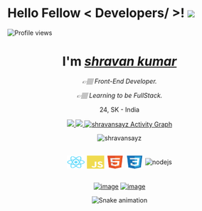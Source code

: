 <h1> Hello Fellow < Developers/ >! <img src = "https://raw.githubusercontent.com/MartinHeinz/MartinHeinz/master/wave.gif" width = 30px> </h1>
<p align='center'>
</p>  



![Profile views](https://komarev.com/ghpvc/?username=shravansayz)



<div>
  <h1 align="center">I'm <a href="https://t.me/shrav_1/"><i>shravan kumar</i></a> </h1>
  <p align="center"><i>👉🏽️ Front-End Developer.</i></a><span> </span>
  <p align="center"><i>👉🏽️ Learning to be FullStack.</i></a><span> </span>

  <p align="center">24, SK - India</h2>
</div>


<p align="center">
<a href="https://github.com/shravansayz">
<img src="https://github-readme-stats-1-sable-seven.vercel.app/api?username=shravansayz&show_icons=true&theme=nightowl"/>
<img src="https://streak-stats.demolab.com?user=shravansayz&theme=nightowl&count_private=true" />
<img alt="shravansayz Activity Graph" src="https://github-readme-activity-graph.cyclic.app/graph/?username=shravansayz&theme=nightowl" />
</a>
</p>
<p align="center">
<img src="https://komarev.com/ghpvc/?username=shravansayz&color=0A0A0A" alt="shravansayz" />
</p>


   
<div align="center" valign="top"><br>
  <img align="center" alt="React" height="30" width="40" src="https://raw.githubusercontent.com/devicons/devicon/master/icons/react/react-original.svg">

  <img align="center" alt="Js" height="30" width="40" src="https://raw.githubusercontent.com/devicons/devicon/master/icons/javascript/javascript-plain.svg">


  <img align="center" alt="HTML" height="30" width="40" src="https://raw.githubusercontent.com/devicons/devicon/master/icons/html5/html5-original.svg">



  <img align="center" alt="CSS" height="30" width="40" src="https://raw.githubusercontent.com/devicons/devicon/master/icons/css3/css3-original.svg">




  <img align="center" alt="nodejs" height="30" width="40" src="https://www.svgrepo.com/show/303388/java-4-logo.svg">




</div><br>

<div align="center">

  [![image](https://img.shields.io/badge/Gmail-D14836?style=for-the-badge&logo=gmail&logoColor=white)](mailto:shravankumarsayz@gmail.com)
[![image](https://img.shields.io/badge/Telegram-0077B5?style=for-the-badge&logo=telegram&logoColor=white)](https://t.me/shrav_1) 
  
</div>

<div align="center">

  ![Snake animation](https://github.com/danielbped/danielbped/blob/output/github-contribution-grid-snake.svg)

</div>
